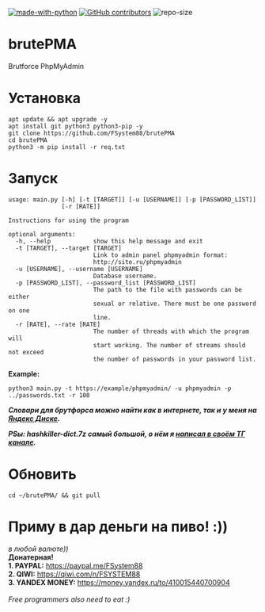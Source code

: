 
[![made-with-python](https://img.shields.io/badge/Made%20with-Python-1f425f.svg)](https://www.python.org/) [![GitHub contributors](https://img.shields.io/github/contributors/fsystem88/brutePMA.svg)](https://GitHub.com/fsystem88/brutePMA/graphs/contributors/) ![repo-size](https://img.shields.io/github/repo-size/fsystem88/brutePMA)

# brutePMA
Brutforce PhpMyAdmin 

# Установка
    apt update && apt upgrade -y
    apt install git python3 python3-pip -y
    git clone https://github.com/FSystem88/brutePMA
    cd brutePMA
    python3 -m pip install -r req.txt

# Запуск
    usage: main.py [-h] [-t [TARGET]] [-u [USERNAME]] [-p [PASSWORD_LIST]]
                   [-r [RATE]]

    Instructions for using the program

    optional arguments:
      -h, --help            show this help message and exit
      -t [TARGET], --target [TARGET]
                            Link to admin panel phpmyadmin format:
                            http://site.ru/phpmyadmin
      -u [USERNAME], --username [USERNAME]
                            Database username.
      -p [PASSWORD_LIST], --password_list [PASSWORD_LIST]
                            The path to the file with passwords can be either
                            sexual or relative. There must be one password on one
                            line.
      -r [RATE], --rate [RATE]
                            The number of threads with which the program will
                            start working. The number of streams should not exceed
                            the number of passwords in your password list.
**Example:**

    python3 main.py -t https://example/phpmyadmin/ -u phpmyadmin -p ../passwords.txt -r 100

***Словари для брутфорса можно найти как в интернете, так и у меня на [Яндекс Диске](https://disk.yandex.ru/d/thBvec7hj3x6KA?w=1).***

***PSы: hashkiller-dict.7z самый большой, о нём я [написал в своём ТГ канале](https://t.me/FS88ch/307).***

# Обновить
    cd ~/brutePMA/ && git pull

# Приму в дар деньги на пиво! :))
<i>в любой валюте))</i><br>
<b>Донатерная!</b><br>
<b>1. PAYPAL:</b> https://paypal.me/FSystem88<br>
<b>2. QIWI:</b> https://qiwi.com/n/FSYSTEM88<br>
<b>3. YANDEX MONEY:</b> https://money.yandex.ru/to/410015440700904<br>
<br>
<i>Free programmers also need to eat :)</i>
<br>
